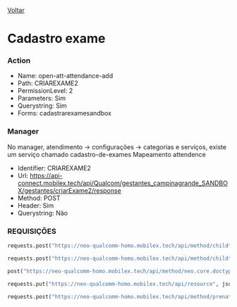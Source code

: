 [Voltar](./exames.md)
# Cadastro exame
### Action
- Name: open-att-attendance-add
- Path: CRIAREXAME2
- PermissionLevel: 2
- Parameters: Sim
- Querystring: Sim
- Forms: cadastrarexamesandbox

### Manager
No manager, atendimento -> configurações -> categorias e serviços, existe um serviço chamado cadastro-de-exames
Mapeamento attendence

- Identifier: CRIAREXAME2
- Url: https://api-connect.mobilex.tech/api/Qualcom/gestantes_campinagrande_SANDBOX/gestantes/criarExame2/response
- Method: POST
- Header: Sim
- Querystring: Não

### REQUISIÇÕES
~~~ python
requests.post("https://neo-qualcomm-homo.mobilex.tech/api/method/childtableapi", json=body, headers=headers)

requests.post("https://neo-qualcomm-homo.mobilex.tech/api/method/childtableapi", json=body, headers=headers)

post("https://neo-qualcomm-homo.mobilex.tech/api/method/neo.core.doctype.childapi.api.handler", body, token)

requests.put("https://neo-qualcomm-homo.mobilex.tech/api/resource", json=body, headers=headers)

requests.post("https://neo-qualcomm-homo.mobilex.tech/api/method/prenatal", json=body, headers=headers)
~~~